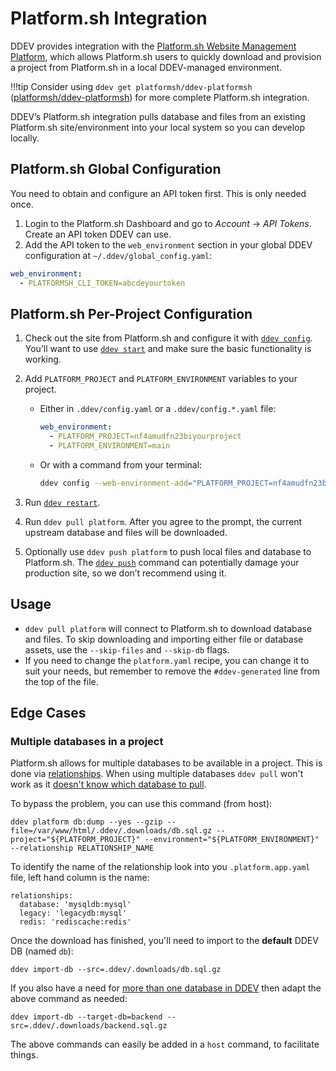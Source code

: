 # Platform.sh Integration

DDEV provides integration with the [Platform.sh Website Management Platform](https://platform.sh/), which allows Platform.sh users to quickly download and provision a project from Platform.sh in a local DDEV-managed environment.

!!!tip
    Consider using `ddev get platformsh/ddev-platformsh` ([platformsh/ddev-platformsh](https://github.com/platformsh/ddev-platformsh)) for more complete Platform.sh integration.

DDEV’s Platform.sh integration pulls database and files from an existing Platform.sh site/environment into your local system so you can develop locally.

## Platform.sh Global Configuration

You need to obtain and configure an API token first. This is only needed once.

1. Login to the Platform.sh Dashboard and go to *Account* → *API Tokens*. Create an API token DDEV can use.
2. Add the API token to the `web_environment` section in your global DDEV configuration at `~/.ddev/global_config.yaml`:

```yaml
web_environment:
  - PLATFORMSH_CLI_TOKEN=abcdeyourtoken
```

## Platform.sh Per-Project Configuration

1. Check out the site from Platform.sh and configure it with [`ddev config`](../basics/commands.md#config). You’ll want to use [`ddev start`](../basics/commands.md#start) and make sure the basic functionality is working.
2. Add `PLATFORM_PROJECT` and `PLATFORM_ENVIRONMENT` variables to your project.

    * Either in `.ddev/config.yaml` or a `.ddev/config.*.yaml` file:

        ```yaml
        web_environment:
          - PLATFORM_PROJECT=nf4amudfn23biyourproject
          - PLATFORM_ENVIRONMENT=main
        ```

    * Or with a command from your terminal:

        ```bash
        ddev config --web-environment-add="PLATFORM_PROJECT=nf4amudfn23bi,PLATFORM_ENVIRONMENT=main"
        ```

3. Run [`ddev restart`](../basics/commands.md#restart).
4. Run `ddev pull platform`. After you agree to the prompt, the current upstream database and files will be downloaded.
5. Optionally use `ddev push platform` to push local files and database to Platform.sh. The [`ddev push`](../basics/commands.md#push) command can potentially damage your production site, so we don’t recommend using it.

## Usage

* `ddev pull platform` will connect to Platform.sh to download database and files. To skip downloading and importing either file or database assets, use the `--skip-files` and `--skip-db` flags.
* If you need to change the `platform.yaml` recipe, you can change it to suit your needs, but remember to remove the `#ddev-generated` line from the top of the file.

## Edge Cases

### Multiple databases in a project

Platform.sh allows for multiple databases to be available in a project. This is done via [relationships](https://docs.platform.sh/create-apps/app-reference.html#relationships). When using multiple databases `ddev pull` won't work as it [doesn't know which database to pull](https://github.com/drud/ddev/issues/4415).

To bypass the problem, you can use this command (from host):
```
ddev platform db:dump --yes --gzip --file=/var/www/html/.ddev/.downloads/db.sql.gz --project="${PLATFORM_PROJECT}" --environment="${PLATFORM_ENVIRONMENT}" --relationship RELATIONSHIP_NAME
```

To identify the name of the relationship look into you `.platform.app.yaml` file, left hand column is the name:
```
relationships:
  database: 'mysqldb:mysql'
  legacy: 'legacydb:mysql'
  redis: 'rediscache:redis'
```

Once the download has finished, you'll need to import to the **default** DDEV DB (named `db`):
```
ddev import-db --src=.ddev/.downloads/db.sql.gz
```

If you also have a need for [more than one database in DDEV](../../basics/database-management) then adapt the above command as needed:
```
ddev import-db --target-db=backend --src=.ddev/.downloads/backend.sql.gz
```
The above commands can easily be added in a `host` command, to facilitate things.

